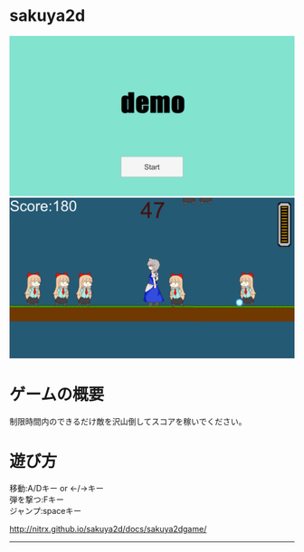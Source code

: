 # sakuya2d

![タイトル画面](image/title.png)
![ゲーム画面](image/game.png)

# ゲームの概要
制限時間内のできるだけ敵を沢山倒してスコアを稼いでください。

# 遊び方
移動:A/Dキー or ←/→キー
<br>弾を撃つ:Fキー
<br>ジャンプ:spaceキー

<http://nitrx.github.io/sakuya2d/docs/sakuya2dgame/>

---

